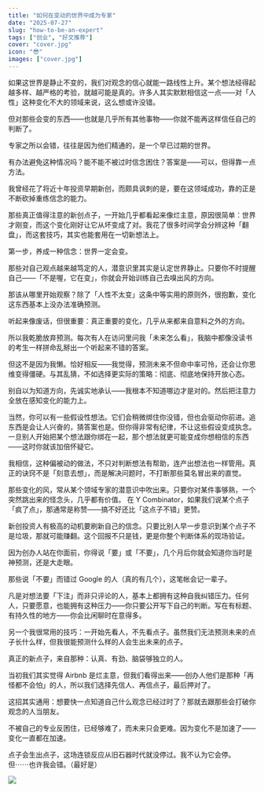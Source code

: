 ```yaml
---
title: "如何在变动的世界中成为专家"
date: "2025-07-27"
slug: "how-to-be-an-expert"
tags: ["创业", "好文推荐"]
cover: "cover.jpg"
icon: "😎"
images: ["cover.jpg"]
---
```

如果这世界是静止不变的，我们对观念的信心就能一路线性上升。某个想法经得起越多样、越严格的考验，就越可能是真的。许多人其实默默相信这一点——对「人性」这种变化不大的领域来说，这么想或许没错。



但对那些会变的东西——也就是几乎所有其他事物——你就不能再这样信任自己的判断了。



专家之所以会错，往往是因为他们精通的，是一个早已过期的世界。



有办法避免这种情况吗？能不能不被过时信念困住？答案是——可以，但得靠一点方法。



我曾经花了将近十年投资早期新创，而颇具讽刺的是，要在这领域成功，靠的正是不断砍掉重练信念的能力。



那些真正值得注意的新创点子，一开始几乎都看起来像烂主意，原因很简单：世界才刚变，而这个变化刚好让它从坏变成了对。我花了很多时间学会分辨这种「翻盘」，而这套技巧，其实也能套用在一切新想法上。



第一步，养成一种信念：世界一定会变。



那些对自己观点越来越笃定的人，潜意识里其实是认定世界静止。只要你不时提醒自己——「不是喔，它在变」，你就会开始训练自己去嗅出风的方向。



那该从哪里开始观察？除了「人性不太变」这条中等实用的原则外，很抱歉，变化这东西基本上没办法准确预测。



听起来像废话，但很重要：真正重要的变化，几乎从来都来自意料之外的方向。



所以我乾脆放弃预测。每次有人在访问里问我「未来怎么看」，我脑中都像没读书的考生一样拼命乱掰出一个听起来不错的答案。



但这不是因为我懒。恰好相反——我觉得，预测未来不但命中率可怜，还会让你思维变得僵硬。与其乱猜，不如选择更实际的策略：彻底、彻底地保持开放心态。



别自以为知道方向，先诚实地承认——我根本不知道哪边才是对的。然后把注意力全放在感知变化的能力上。



当然，你可以有一些假设性想法。它们会稍微绑住你没错，但也会驱动你前进。追东西是会让人兴奋的，猜答案也是。但你得非常有纪律，不让这些假设变成执念。
一旦别人开始把某个想法跟你绑在一起，那个想法就更可能变成你想相信的东西——这时你就该加倍怀疑它。



我相信，这种偏被动的做法，不只对判断想法有帮助，连产出想法也一样管用。真正的诀窍不是「刻意去想」，而是解决问题时，不打断那些莫名冒出来的直觉。



那些变化的风，常从某个领域专家的潜意识中吹出来。只要你对某件事够熟，一个突然跳出来的怪念头，几乎都有价值。
在 Y Combinator，如果我们说某个点子「疯了点」，那通常是称赞——搞不好还比「这点子不错」更赞。



新创投资人有极高的动机要刷新自己的信念。只要比别人早一步意识到某个点子不是垃圾，那就可能赚翻。这个回报不只是钱，更是你整个判断体系的现场验证。



因为创办人站在你面前，你得说「要」或「不要」，几个月后你就会知道你当时是神预测，还是大走眼。



那些说「不要」而错过 Google 的人（真的有几个），这笔帐会记一辈子。



凡是对想法要「下注」而非只评论的人，基本上都拥有这种自我纠错压力。任何人，只要愿意，也能拥有这种压力——你只要公开写下自己的判断。写在有标题、有持久性的地方——你会比闲聊时在意得多。



另一个我很常用的技巧：一开始先看人，不先看点子。虽然我们无法预测未来的点子长什么样，但我很能预测什么样的人会生出未来的点子。



真正的新点子，来自那种：认真、有劲、脑袋够独立的人。



当初我们其实觉得 Airbnb 是烂主意，但我们看得出来——创办人他们是那种「再怪都不会怕」的人，所以我们选择先信人、再信点子，最后押对了。



这招其实通用：想要快一点知道自己什么观念已经过时了？那就去跟那些会打破你观念的人当朋友。



不被自己的专业反困住，已经够难了，而未来只会更难。因为变化不是加速了——变化一直都在加速。



点子会生出点子，这场连锁反应从旧石器时代就没停过。我不认为它会停。
但⋯⋯也许我会错。（最好是）




![](https://prod-files-secure.s3.us-west-2.amazonaws.com/112d0858-5090-4d34-a606-b75eb8d65fd2/46476355-9cf3-4e99-9b7a-3531bc426380/1000202064.png?X-Amz-Algorithm=AWS4-HMAC-SHA256&X-Amz-Content-Sha256=UNSIGNED-PAYLOAD&X-Amz-Credential=ASIAZI2LB46642H4YJIP%2F20250901%2Fus-west-2%2Fs3%2Faws4_request&X-Amz-Date=20250901T093635Z&X-Amz-Expires=3600&X-Amz-Security-Token=IQoJb3JpZ2luX2VjEKn%2F%2F%2F%2F%2F%2F%2F%2F%2F%2FwEaCXVzLXdlc3QtMiJIMEYCIQCwfB0fZ52QoTumrsx7lrKughaDVLx3J9Er8SSHWFNwOAIhAOAB9yY6likow740%2F47S2OSX%2Bbxok1GG%2BPk7xYXfyVL4Kv8DCBIQABoMNjM3NDIzMTgzODA1IgzpSSqTo%2BI57RDTmD4q3ANSG68BD2ESheIvNBQZs2KkCEGlOlWzuqKOXG4MLyfYQnIyotMpS%2F%2BvMv2YaoWVotX2AwEL9Q9yxH94pmmJP8D7WOjgqUkfTRmDhyO4%2B7UpwB35d%2BNqBqecGjDB0Vuv%2BM12sa%2BGE%2FIqFUfFXgqeh8oU21VBeZNCa4hwSULp7gi%2FwAdbrPh45KNtcyetkbke7pw1Sq%2BppIyWmBfK2056Cc5cXW6U%2BsiTkE3sp8SO00gAHmW%2B2qwJBFsdiOw2J5bKea4RygO3SkOpUoTRBFWc%2F5pKlq8lM6vtkpcvgjezQYAuXuT%2BoVOmbgAHh2IrDYZH7ZFGtKBuxh6NiWI27RMqA3V%2BYPZet%2FoB0oHOWkcwIFmym0noCv3ynbbROnxfb0GJWO%2FhUGmc9OxRzLGnhIMskKWYISwWEytykNmBQvTsctSVwfXWflxSo%2F7ETVXkVhUaPc6a4wQ4veDvzgdUMW%2FK%2FwR2x4RMXbBOXdrrS5XvdJpigzSI%2BHOBAWoWlDIxleJSWRBFqImGLxj3Ipm6RKJlQM8gy5NGYuc0AcWJ%2Fs6bNIFB3S51TU6m6IuEUqAlPtfwcXmqCqXCUlPQG4phLG9z1R8tsHLbknwtP2Q0syKIAkSjxY0DcIRhbVzmrnuFJzDJs9XFBjqkASza9BUSRRo24pboZK8yngGxP85%2BRGjuCED98mGhBy7GDxuRgJjjp1FLYj8uTv3pEeUAFYTwjo5Jz4wxsjBcw%2FK07B42C4LPDdF2O4rQhl7KgGn2aBl9VjN6TKzq6cTxVpdAAhYXwWqoukQYhrNvp4KPxgxKo5823jeZjRXYWs95QwFAm55zk7MponDFccWGjUnKeAigSMa6bFQMZ4GkPV1vDSD2&X-Amz-Signature=8fe44b994384e323963d95c7a9c859e6e5a2c6404bc300ed6795d87249e17538&X-Amz-SignedHeaders=host&x-amz-checksum-mode=ENABLED&x-id=GetObject)

